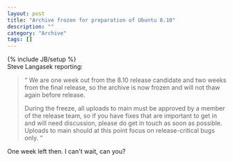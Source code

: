 ```yaml
--- 
layout: post 
title: "Archive frozen for preparation of Ubuntu 8.10"
description: ""
category: "Archive"
tags: []
---
```

{% include JB/setup %}  
Steve Langasek reporting:



<blockquote>
 <span class="bqstart">&#8220;</span>
  We are one week out from the 8.10 release candidate and two weeks from the final release, so the archive is now frozen and will not thaw again before release.



During the freeze, all uploads to main must be approved by a member of the release team, so if you have fixes that are important to get in and will need discussion, please do get in touch as soon as possible.  Uploads to main should at this point focus on release-critical bugs only.
 <span class="bqend">&#8220;</span>
</blockquote>




One week left then. I can't wait, can you?